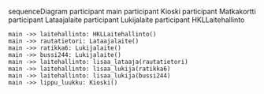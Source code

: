 sequenceDiagram
    participant main
    participant Kioski
    participant Matkakortti
    participant Lataajalaite
    participant Lukijalaite
    participant HKLLaitehallinto

    main ->> laitehallinto: HKLLaitehallinto()
    main ->> rautatietori: Lataajalaite()
    main ->> ratikka6: Lukijalaite()
    main ->> bussi244: Lukijalaite()
    main ->> laitehallinto: lisaa_lataaja(rautatietori)
    main ->> laitehallinto: lisaa_lukija(ratikka6)
    main ->> laitehallinto: lisaa_lukija(bussi244)
    main ->> lippu_luukku: Kioski()
